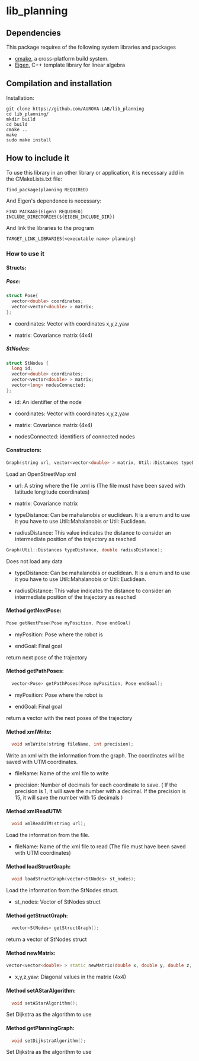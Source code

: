 # lib_planning


## Dependencies

This package requires of the following system libraries and packages

* [cmake](https://www.cmake.org "CMake's Homepage"), a cross-platform build system.
* [Eigen](http://eigen.tuxfamily.org/index.php?title=Main_Page), C++ template library for linear algebra

## Compilation and installation

Installation:

```shell
git clone https://github.com/AUROVA-LAB/lib_planning
cd lib_planning/
mkdir build
cd build
cmake .. 
make
sudo make install
```

## How to include it

To use this library in an other library or application, it is necessary add in the CMakeLists.txt file:

``` find_package(planning REQUIRED) ```

And Eigen's dependence is necessary:

``` 
FIND_PACKAGE(Eigen3 REQUIRED)
INCLUDE_DIRECTORIES(${EIGEN_INCLUDE_DIR})
```

And link the libraries to the program

``` 
TARGET_LINK_LIBRARIES(<executable name> planning) 
```

### How to use it

#### Structs:

##### Pose:

```c++
struct Pose{ 
  vector<double> coordinates; 
  vector<vector<double> > matrix; 
};
```

  - coordinates: Vector with coordinates x,y,z,yaw

  - matrix: Covariance matrix (4x4)


##### StNodes:

```c++
struct StNodes {
  long id;
  vector<double> coordinates;
  vector<vector<double> > matrix;
  vector<long> nodesConnected;
};
```
  - id: An identifier of the node

  - coordinates: Vector with coordinates x,y,z,yaw

  - matrix: Covariance matrix (4x4)

  - nodesConnected: identifiers of connected nodes


#### Constructors: 

```c++	
Graph(string url, vector<vector<double> > matrix, Util::Distances typeDistance, double radiusDistance) 
```

Load an OpenStreetMap xml
  
  - url: A string where the file .xml is
  (The file must have been saved with latitude longitude coordinates)
  
  - matrix: Covariance matrix
  
  - typeDistance: Can be mahalanobis or euclidean. It is a enum and to use it you have to use Util::Mahalanobis or Util::Euclidean.
  
  - radiusDistance: This value indicates the distance to consider an intermediate position of the trajectory as reached
  
  
```c++	
Graph(Util::Distances typeDistance, double radiusDistance);
```

Does not load any data

  - typeDistance: Can be mahalanobis or euclidean. It is a enum and to use it you have to use Util::Mahalanobis or Util::Euclidean.
  
  - radiusDistance: This value indicates the distance to consider an intermediate position of the trajectory as reached

  
#### Method getNextPose:

```c++ 
Pose getNextPose(Pose myPosition, Pose endGoal)	
```	

  - myPosition: Pose where the robot is
  
  - endGoal: Final goal
  
  return next pose of the trajectory


#### Method getPathPoses:

```c++ 
  vector<Pose> getPathPoses(Pose myPosition, Pose endGoal);
```	

  - myPosition: Pose where the robot is
  
  - endGoal: Final goal
  
return a vector with the next poses of the trajectory


#### Method xmlWrite:

```c++ 
  void xmlWrite(string fileName, int precision);
```	
Write an xml with the information from the graph. The coordinates will be saved with UTM coordinates.

  - fileName: Name of the xml file to write
  
  - precision: Number of decimals for each coordinate to save. 
  ( If the precision is 1, it will save the number with a decimal. If the precision is 15, it will save the number with 15 decimals )  

  
#### Method xmlReadUTM:

```c++ 
  void xmlReadUTM(string url);
```	
Load the information from the file.

  - fileName: Name of the xml file to read
  (The file must have been saved with UTM coordinates)


#### Method loadStructGraph:

```c++ 
  void loadStructGraph(vector<StNodes> st_nodes);
```	

Load the information from the StNodes struct.


  - st_nodes: Vector of StNodes struct


#### Method getStructGraph:

```c++ 
  vector<StNodes> getStructGraph();
```	

 return a vector of StNodes struct


#### Method newMatrix:

```c++ 
vector<vector<double> > static newMatrix(double x, double y, double z, double yaw) 
```

  - x,y,z,yaw: Diagonal values in the matrix (4x4)
  


#### Method setAStarAlgorithm:

```c++ 
  void setAStarAlgorithm();
```	

Set Dijkstra as the algorithm to use


#### Method getPlanningGraph:

```c++ 
  void setDijkstraAlgorithm();
```	

Set Dijkstra as the algorithm to use
